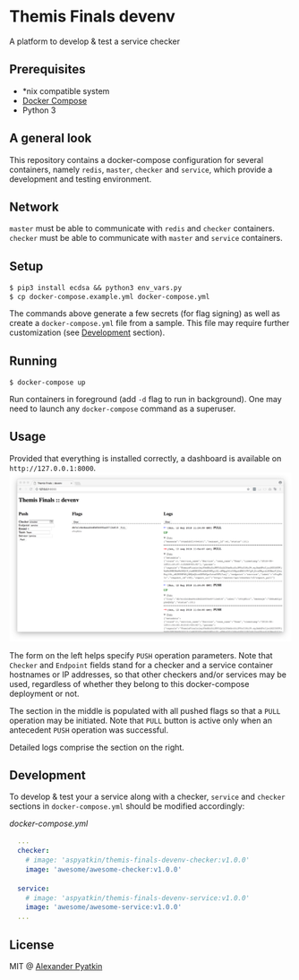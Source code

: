 # Themis Finals devenv
A platform to develop & test a service checker

## Prerequisites
- *nix compatible system
- [Docker Compose](https://docs.docker.com/compose/)
- Python 3

## A general look
This repository contains a docker-compose configuration for several containers, namely `redis`, `master`, `checker` and `service`, which provide a development and testing environment.

## Network
`master` must be able to communicate with `redis` and `checker` containers.  
`checker` must be able to communicate with `master` and `service` containers.

## Setup
```
$ pip3 install ecdsa && python3 env_vars.py
$ cp docker-compose.example.yml docker-compose.yml
```

The commands above generate a few secrets (for flag signing) as well as create a `docker-compose.yml` file from a sample. This file may require further customization (see [Development](#Development) section).

## Running
```
$ docker-compose up
```

Run containers in foreground (add `-d` flag to run in background). One may need to launch any `docker-compose` command as a superuser.

## Usage
Provided that everything is installed correctly, a dashboard is available on `http://127.0.0.1:8000`. ![dashboard](screenshot.png "Themis Finals devenv")

The form on the left helps specify `PUSH` operation parameters. Note that `Checker` and `Endpoint` fields stand for a checker and a service container hostnames or IP addresses, so that other checkers and/or services may be used, regardless of whether they belong to this docker-compose deployment or not.

The section in the middle is populated with all pushed flags so that a `PULL` operation may be initiated. Note that `PULL` button is active only when an antecedent `PUSH` operation was successful.

Detailed logs comprise the section on the right.

## Development
To develop & test your a service along with a checker, `service` and `checker` sections in `docker-compose.yml` should be modified accordingly:

*docker-compose.yml*
```yaml
  ...
  checker:
    # image: 'aspyatkin/themis-finals-devenv-checker:v1.0.0'
    image: 'awesome/awesome-checker:v1.0.0'

  service:
    # image: 'aspyatkin/themis-finals-devenv-service:v1.0.0'
    image: 'awesome/awesome-service:v1.0.0'
  ...
```

## License
MIT @ [Alexander Pyatkin](https://github.com/aspyatkin)
